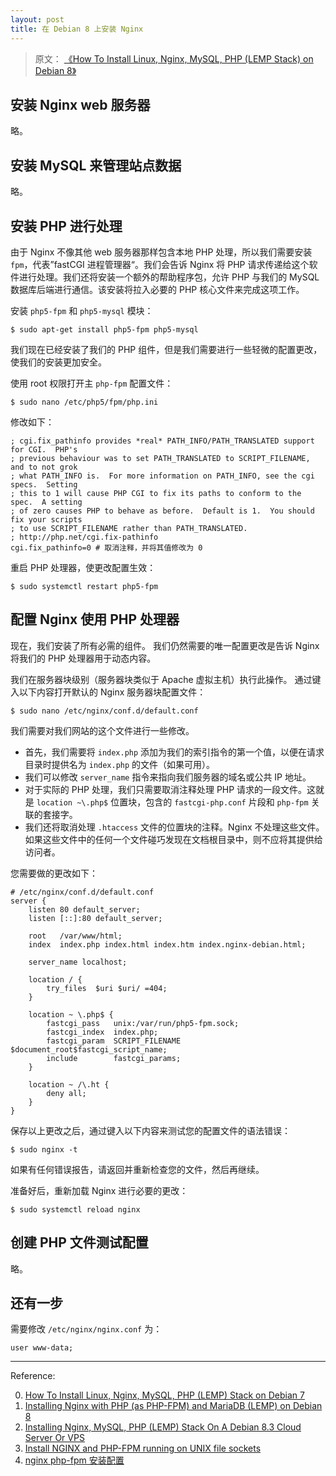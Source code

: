 ```yaml
---
layout: post
title: 在 Debian 8 上安装 Nginx
---
```


> 原文： [《How To Install Linux, Nginx, MySQL, PHP (LEMP Stack) on Debian 8》](https://www.digitalocean.com/community/tutorials/how-to-install-linux-nginx-mysql-php-lemp-stack-on-debian-8)

## 安装 Nginx web 服务器

略。

## 安装 MySQL 来管理站点数据

略。

## 安装 PHP 进行处理

由于 Nginx 不像其他 web 服务器那样包含本地 PHP 处理，所以我们需要安装 `fpm`，代表”fastCGI 进程管理器“。我们会告诉 Nginx 将 PHP 请求传递给这个软件进行处理。我们还将安装一个额外的帮助程序包，允许 PHP 与我们的 MySQL 数据库后端进行通信。该安装将拉入必要的 PHP 核心文件来完成这项工作。

安装 `php5-fpm` 和 `php5-mysql` 模块：

```shell
$ sudo apt-get install php5-fpm php5-mysql
```

我们现在已经安装了我们的 PHP 组件，但是我们需要进行一些轻微的配置更改，使我们的安装更加安全。

使用 root 权限打开主 `php-fpm` 配置文件：

```shell
$ sudo nano /etc/php5/fpm/php.ini
```

修改如下：

```shell
; cgi.fix_pathinfo provides *real* PATH_INFO/PATH_TRANSLATED support for CGI.  PHP's
; previous behaviour was to set PATH_TRANSLATED to SCRIPT_FILENAME, and to not grok
; what PATH_INFO is.  For more information on PATH_INFO, see the cgi specs.  Setting
; this to 1 will cause PHP CGI to fix its paths to conform to the spec.  A setting
; of zero causes PHP to behave as before.  Default is 1.  You should fix your scripts
; to use SCRIPT_FILENAME rather than PATH_TRANSLATED.
; http://php.net/cgi.fix-pathinfo
cgi.fix_pathinfo=0 # 取消注释，并将其值修改为 0
```

重启 PHP 处理器，使更改配置生效：

```shell
$ sudo systemctl restart php5-fpm
```

## 配置 Nginx 使用 PHP 处理器

现在，我们安装了所有必需的组件。 我们仍然需要的唯一配置更改是告诉 Nginx 将我们的 PHP 处理器用于动态内容。

我们在服务器块级别（服务器块类似于 Apache 虚拟主机）执行此操作。 通过键入以下内容打开默认的 Nginx 服务器块配置文件：

```shell
$ sudo nano /etc/nginx/conf.d/default.conf
```

我们需要对我们网站的这个文件进行一些修改。

* 首先，我们需要将 `index.php` 添加为我们的索引指令的第一个值，以便在请求目录时提供名为 `index.php` 的文件（如果可用）。
* 我们可以修改 `server_name` 指令来指向我们服务器的域名或公共 IP 地址。
* 对于实际的 PHP 处理，我们只需要取消注释处理 PHP 请求的一段文件。这就是 `location ~\.php$` 位置块，包含的 `fastcgi-php.conf` 片段和 `php-fpm` 关联的套接字。
* 我们还将取消处理 `.htaccess` 文件的位置块的注释。Nginx 不处理这些文件。如果这些文件中的任何一个文件碰巧发现在文档根目录中，则不应将其提供给访问者。

您需要做的更改如下：

```shell
# /etc/nginx/conf.d/default.conf
server {
    listen 80 default_server;
    listen [::]:80 default_server;

    root   /var/www/html;
    index  index.php index.html index.htm index.nginx-debian.html;

    server_name localhost;

    location / {
        try_files  $uri $uri/ =404;
    }

    location ~ \.php$ {
        fastcgi_pass   unix:/var/run/php5-fpm.sock;
        fastcgi_index  index.php;
        fastcgi_param  SCRIPT_FILENAME $document_root$fastcgi_script_name;
        include        fastcgi_params;
    }

    location ~ /\.ht {
        deny all;
    }
}
```

保存以上更改之后，通过键入以下内容来测试您的配置文件的语法错误：

```shell
$ sudo nginx -t
```

如果有任何错误报告，请返回并重新检查您的文件，然后再继续。

准备好后，重新加载 Nginx 进行必要的更改：

```shell
$ sudo systemctl reload nginx
```

## 创建 PHP 文件测试配置

略。

## 还有一步

需要修改 `/etc/nginx/nginx.conf` 为：

```shell
user www-data;
```

---

Reference: 

0.  [How To Install Linux, Nginx, MySQL, PHP (LEMP) Stack on Debian 7](https://www.digitalocean.com/community/tutorials/how-to-install-linux-nginx-mysql-php-lemp-stack-on-debian-7)
1.  [Installing Nginx with PHP (as PHP-FPM) and MariaDB (LEMP) on Debian 8](https://www.howtoforge.com/tutorial/installing-nginx-with-php-fpm-and-mariadb-lemp-on-debian-jessie/)
2.  [Installing Nginx, MySQL, PHP (LEMP) Stack On A Debian 8.3 Cloud Server Or VPS](https://www.atlantic.net/community/howto/install-lemp-on-debian-8/)
3.  [Install NGINX and PHP-FPM running on UNIX file sockets](https://support.rackspace.com/how-to/install-nginx-and-php-fpm-running-on-unix-file-sockets/)
4.  [nginx php-fpm 安装配置](http://www.nginx.cn/231.html)

